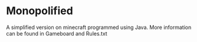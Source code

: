 # Monopolified
A simplified version on minecraft programmed using Java. More information can be found in Gameboard and Rules.txt
